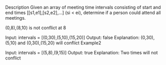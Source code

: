 Description
Given an array of meeting time intervals consisting of start and end times [[s1,e1],[s2,e2],...] (si < ei), determine if a person could attend all meetings.

(0,8),(8,10) is not conflict at 8

Input: intervals = [(0,30),(5,10),(15,20)]
Output: false
Explanation: 
(0,30), (5,10) and (0,30),(15,20) will conflict
Example2

Input: intervals = [(5,8),(9,15)]
Output: true
Explanation: 
Two times will not conflict 
